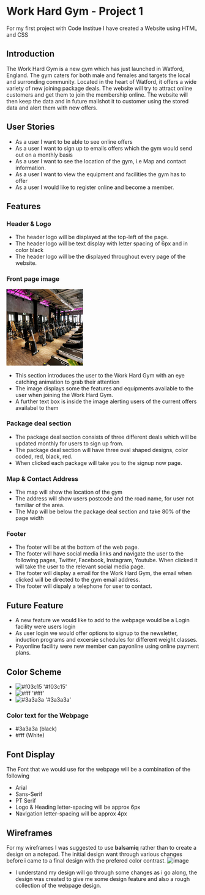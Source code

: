 # Work Hard Gym - Project 1
For my first project with Code Institue I have created a Website using HTML and CSS
## Introduction
The Work Hard Gym is a new gym which has just launched in Watford, England. The gym caters for both male and females and targets the local and surronding community. Located in the heart of Watford, it offers a wide variety of new joining package deals. The website will try to attract online customers and get them to join the membership online. The website will then keep the data and in future mailshot it to customer using the stored data and alert them with new offers. 
## User Stories 
* As a user I want to be able to see online offers
* As a user I want to sign up to emails offers which the gym would send out on a monthly basis
* As a user I want to see the location of the gym, i.e Map and contact information. 
* As a user I want to view the equipment and facilities the gym has to offer
* As a user I would like to register online and become a member. 
## Features
### Header & Logo
* The header logo will be displayed at the top-left of the page. 
* The header logo will be text display with letter spacing of 6px and in color black
* The header logo will be the displayed throughout every page of the website. 
### Front page image
<img src="/images/gym-image.webp" style="height: 200px; width: 200px;"/>

* This section introduces the user to the Work Hard Gym with an eye catching animation to grab their attention
* The image displays some the features and equipments available to the user when joining the Work Hard Gym.
* A further text box is inside the image alerting users of the current offers availabel to them
### Package deal section
* The package deal section consists of three different deals which will be updated monthly for users to sign up from. 
* The package deal section will have three oval shaped designs, color coded, red, black, red.
* When clicked each package will take you to the signup now page. 
### Map & Contact Address
* The map will show the location of the gym
* The address will show users postcode and the road name, for user not familiar of the area. 
* The Map will be below the package deal section and take 80% of the page width
### Footer
* The footer will be at the bottom of the web page.
* The footer will have social media links and navigate the user to the following pages, Twitter, Facebook, Instagram, Youtube. When clicked it will take the user to the relevant social media page.
* The footer will display a email for the Work Hard Gym, the email when clicked will be directed to the gym email address.
* The footer will dispaly a telephone for user to contact. 
## Future Feature
* A new feature we would like to add to the webpage would be a Login facility were users login
* As user login we would offer options to signup to the newsletter, induction programs and excersie schedules for different weight classes. 
* Payonline facility were new member can payonline using online payment plans. 
 ## Color Scheme
- ![#f03c15](https://via.placeholder.com/15/f03c15/000000?text=+) '#f03c15'
- ![#fff](https://via.placeholder.com/15/fff/000000?text=+) '#fff'
- ![#3a3a3a](https://via.placeholder.com/15/#3a3a3a/000000?text=+) '#3a3a3a'

### Color text for the Webpage
+ #3a3a3a (black)
+ #fff 
(White)

## Font Display
The Font that we would use for the webpage will be a combination  of the following 
+ Arial
+ Sans-Serif
+ PT Serif 
+ Logo & Heading letter-spacing will be approx 6px 
+ Navigation letter-spacing will be approx 4px
## Wireframes 
For my wireframes I was suggested to use **balsamiq** rather than to create a design on a notepad. 
The initial design want through various changes before i came to a final design with the prefered color contrast. 
![image](https://balsamiq.cloud/soiylt1/pyo53s9/r2278?f=N4IgUiBcCMA0IDkpxAYWfAMhkAhHAsjgFo4DSUA2gLoC%2BQA%3D)
+ I understand my design will go through some changes as i go along, the design was created to give me some design feature and also a rough collection of the webpage design. 


 



 



